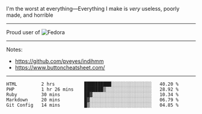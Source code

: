 I'm the worst at everything—Everything I make is *very* useless, poorly made, and horrible

___
Proud user of ![Fedora](https://img.shields.io/badge/-Fedora-blue?style=flat-square&logo=fedora)

___
Notes:
- https://github.com/pveyes/indihmm
- https://www.buttoncheatsheet.com/

___
<!--START_SECTION:waka-->
```text
HTML         2 hrs           ██████████░░░░░░░░░░░░░░░   40.20 % 
PHP          1 hr 26 mins    ███████▒░░░░░░░░░░░░░░░░░   28.92 % 
Ruby         30 mins         ██▓░░░░░░░░░░░░░░░░░░░░░░   10.34 % 
Markdown     20 mins         █▓░░░░░░░░░░░░░░░░░░░░░░░   06.79 % 
Git Config   14 mins         █▒░░░░░░░░░░░░░░░░░░░░░░░   04.85 % 
```
<!--END_SECTION:waka-->
